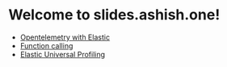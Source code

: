 # Welcome to slides.ashish.one!

* [Opentelemetry with Elastic](https://slides.ashish.one/otel)
* [Function calling](https://slides.ashish.one/function-calling)
* [Elastic Universal Profiling](https://slides.ashish.one/universal-profiling)
